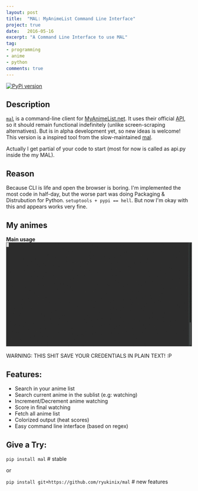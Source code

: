 ```yaml
---
layout: post
title:  "MAL: MyAnimeList Command Line Interface"
project: true
date:   2016-05-16
excerpt: "A Command Line Interface to use MAL"
tag:
- programming
- anime
- python
comments: true
---
```


[![PyPi version](https://img.shields.io/pypi/v/mal.svg)](https://pypi.python.org/pypi/mal/)

## Description

[`mal`](https://github.com/ryukinix/mal) is a command-line client for [MyAnimeList.net](http://myanimelist.net/). It uses their official [API](http://myanimelist.net/modules.php?go=api), so it should remain functional indefinitely (unlike screen-scraping alternatives). But is in alpha development yet, so new ideas is welcome! This version is a inspired tool from the slow-maintained [mal](https://github.com/pushrax/mal).

Actually I get partial of your code to start (most for now is called as api.py inside the my MAL).

## Reason

Because CLI is life and open the browser is boring. I'm implemented the most code in half-day, but the worse part was doing Packaging & Distrubution for Python. `setuptools + pypi == hell`. But now I'm okay with this and appears works very fine.

## My animes

**Main usage**
![main-usage](../assets/posts/MAL/mal-main.gif)

WARNING: THIS SHIT SAVE YOUR CREDENTIALS IN PLAIN TEXT! :P

## Features:

* Search in your anime list
* Search current anime in the sublist (e.g: watching)
* Increment/Decrement anime watching
* Score in final watching
* Fetch all anime list
* Colorized output (heat scores)
* Easy command line interface (based on regex)


## Give a Try:

`pip install mal` # stable

or

`pip install git+https://github.com/ryukinix/mal` # new features
